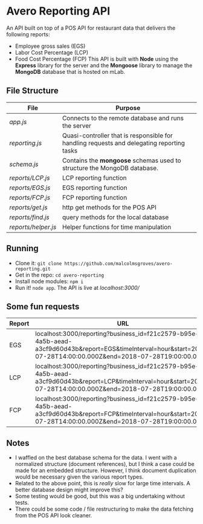 # Avero Reporting API
An API built on top of a POS API for restaurant data that delivers the following reports:
* Employee gross sales (EGS)
* Labor Cost Percentage (LCP)
* Food Cost Percentage (FCP)
This API is built with **Node** using the **Express** library for the server and the **Mongoose** library to manage the **MongoDB** database that is hosted on mLab.

## File Structure

File      | Purpose
----------|-----------
*app.js*  | Connects to the remote database and runs the server
*reporting.js* | Quasi-controller that is responsible for handling requests and delegating reporting tasks
*schema.js* | Contains the **mongoose** schemas used to structure the MongoDB database.
*reports/LCP.js* | LCP reporting function
*reports/EGS.js* | EGS reporting function
*reports/FCP.js* | FCP reporting function
*reports/get.js* | http get methods for the POS API
*reports/find.js* | query methods for the local database
*reports/helper.js* | Helper functions for time manipulation

## Running
* Clone it: ```git clone https://github.com/malcolmsgroves/avero-reporting.git```
* Get in the repo: ```cd avero-reporting```
* Install node modules: ```npm i```
* Run it! ```node app```. The API is live at *localhost:3000/*

## Some fun requests
Report | URL
-------|--------
EGS    | localhost:3000/reporting?business_id=f21c2579-b95e-4a5b-aead-a3cf9d60d43b&report=EGS&timeInterval=hour&start=2018-07-28T14:00:00.000Z&end=2018-07-28T19:00:00.000Z
LCP    | localhost:3000/reporting?business_id=f21c2579-b95e-4a5b-aead-a3cf9d60d43b&report=LCP&timeInterval=hour&start=2018-07-28T14:00:00.000Z&end=2018-07-28T19:00:00.000Z
FCP    | localhost:3000/reporting?business_id=f21c2579-b95e-4a5b-aead-a3cf9d60d43b&report=FCP&timeInterval=hour&start=2018-07-28T14:00:00.000Z&end=2018-07-28T19:00:00.000Z

## Notes
* I waffled on the best database schema for the data. I went with a normalized structure (document references), but I think a case could be made for an embedded structure. However, I think document duplication would be necessary given the various report types.
* Related to the above point, this is *really* slow for large time intervals. A better database design might improve this?
* Some testing would be good, but this was a big undertaking without tests.
* There could be some code / file restructuring to make the data fetching from the POS API look cleaner.
